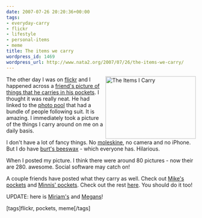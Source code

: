 ```yaml
---
date: 2007-07-26 20:20:36+00:00
tags:
- everyday-carry
- flickr
- lifestyle
- personal-items
- meme
title: The items we carry
wordpress_id: 1469
wordpress_url: http://www.nata2.org/2007/07/26/the-items-we-carry/
---
```


<a href="http://www.flickr.com/photos/natatwo/888324150/" title="Photo Sharing"><img src="http://farm2.static.flickr.com/1172/888324150_a1450e61d6_m.jpg" alt="The Items I Carry" align="right" height="166" width="240" /></a>The other day I was on <a href="http://flickr.com">flickr</a> and I happened across a <a href="http://www.flickr.com/photos/thepaperbrigade/887687018/in/pool-theitemswecarry/">friend's picture of things that he carries in his pockets</a>. I thought it was really neat. He had linked to the <a href="http://www.flickr.com/groups/theitemswecarry/pool/">photo pool</a> that had a bundle of people following suit. It is amazing. I immediately took a picture of the things I carry around on me on a daily basis.

I don't have a lot of fancy things. No <a href="http://en.wikipedia.org/wiki/Moleskine">moleskine</a>, no camera and no iPhone. But I do have <a href="http://en.wikipedia.org/wiki/Burt%27s_Bees">burt's beeswax</a> - which everyone has. Hilarious.

When I posted my picture. I think there were around 80 pictures - now their are 280. awesome. Social software may catch on!

A couple friends have posted what they carry as well. Check out <a href="http://flickr.com/photos/proxient/900680283/">Mike's pockets</a> and <a href="http://flickr.com/photos/kevinminnis/905254170/">Minnis' pockets</a>. Check out the rest <a href="http://www.flickr.com/groups/theitemswecarry/pool/">here</a>. You should do it too!

UPDATE: here is <a href="http://flickr.com/photos/17404820@N00/917090522/">Miriam's</a> and <a href="http://flickr.com/photos/meganwesterkamp/908199303/">Megans</a>!
<p class="wlWriterSmartContent" id="0767317B-992E-4b12-91E0-4F059A8CECA8:6119c51c-4ae4-4141-b0c8-ba73de20190d" contenteditable="false" style="margin: 0px; padding: 0px; display: inline">[tags]flickr, pockets, meme[/tags]</p>